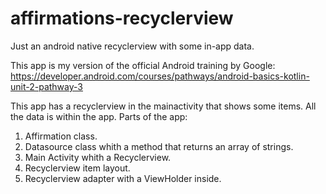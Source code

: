 # affirmations-recyclerview
Just an android native recyclerview with some in-app data.

This app is my version of the official Android training by Google:
https://developer.android.com/courses/pathways/android-basics-kotlin-unit-2-pathway-3

This app has a recyclerview in the mainactivity that shows some items. All the data is within the app.
Parts of the app:
1. Affirmation class.
2. Datasource class whith a method that returns an array of strings.
3. Main Activity whith a Recyclerview.
4. Recyclerview item layout.
5. Recyclerview adapter with a ViewHolder inside.
